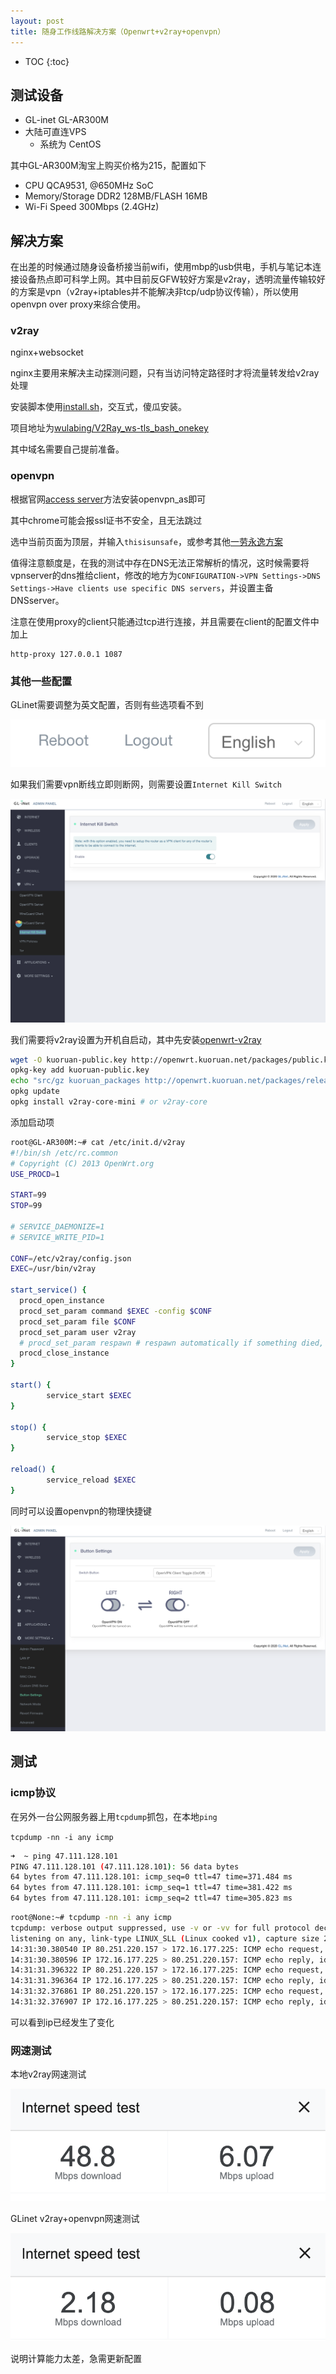 ```yaml
---
layout: post
title: 随身工作线路解决方案（Openwrt+v2ray+openvpn）
---
```


+ TOC
{:toc}

## 测试设备

+ GL-inet GL-AR300M
+ 大陆可直连VPS
    + 系统为 CentOS

其中GL-AR300M淘宝上购买价格为215，配置如下

+ CPU QCA9531, @650MHz SoC
+ Memory/Storage	DDR2 128MB/FLASH 16MB
+ Wi-Fi Speed	300Mbps (2.4GHz)

## 解决方案

在出差的时候通过随身设备桥接当前wifi，使用mbp的usb供电，手机与笔记本连接设备热点即可科学上网。其中目前反GFW较好方案是v2ray，透明流量传输较好的方案是vpn（v2ray+iptables并不能解决非tcp/udp协议传输），所以使用openvpn over proxy来综合使用。

### v2ray

nginx+websocket

nginx主要用来解决主动探测问题，只有当访问特定路径时才将流量转发给v2ray处理

安装脚本使用[install.sh](https://raw.githubusercontent.com/wulabing/V2Ray_ws-tls_bash_onekey/master/install.sh)，交互式，傻瓜安装。

项目地址为[wulabing/V2Ray_ws-tls_bash_onekey](https://github.com/wulabing/V2Ray_ws-tls_bash_onekey)

其中域名需要自己提前准备。

### openvpn

根据官网[access server](https://openvpn.net/download-open-vpn/)方法安装openvpn_as即可

其中chrome可能会报ssl证书不安全，且无法跳过

选中当前页面为顶层，并输入`thisisunsafe`，或参考其他[一劳永逸方案](https://segmentfault.com/a/1190000021843971)

值得注意额度是，在我的测试中存在DNS无法正常解析的情况，这时候需要将vpnserver的dns推给client，修改的地方为`CONFIGURATION->VPN Settings->DNS Settings->Have clients use specific DNS servers`，并设置主备DNSserver。

注意在使用proxy的client只能通过tcp进行连接，并且需要在client的配置文件中加上

```
http-proxy 127.0.0.1 1087
```

### 其他一些配置

GLinet需要调整为英文配置，否则有些选项看不到

![](../images/language.png)

如果我们需要vpn断线立即则断网，则需要设置`Internet Kill Switch`

![](../images/internet_kill_switch.png)

我们需要将v2ray设置为开机自启动，其中先安装[openwrt-v2ray](https://github.com/kuoruan/openwrt-v2ray)

```bash
wget -O kuoruan-public.key http://openwrt.kuoruan.net/packages/public.key
opkg-key add kuoruan-public.key
echo "src/gz kuoruan_packages http://openwrt.kuoruan.net/packages/releases/$(. /etc/openwrt_release ; echo $DISTRIB_ARCH)" >> /etc/opkg/customfeeds.conf
opkg update
opkg install v2ray-core-mini # or v2ray-core
```

添加启动项

```bash
root@GL-AR300M:~# cat /etc/init.d/v2ray
#!/bin/sh /etc/rc.common
# Copyright (C) 2013 OpenWrt.org
USE_PROCD=1

START=99
STOP=99

# SERVICE_DAEMONIZE=1
# SERVICE_WRITE_PID=1

CONF=/etc/v2ray/config.json
EXEC=/usr/bin/v2ray

start_service() {
  procd_open_instance
  procd_set_param command $EXEC -config $CONF
  procd_set_param file $CONF
  procd_set_param user v2ray
  # procd_set_param respawn # respawn automatically if something died, be careful if you have an alternative process supervisor
  procd_close_instance
}

start() {
        service_start $EXEC
}

stop() {
        service_stop $EXEC
}

reload() {
        service_reload $EXEC
}
```

同时可以设置openvpn的物理快捷键

![](../images/button_vpn.png)

## 测试

### icmp协议

在另外一台公网服务器上用`tcpdump`抓包，在本地`ping`

`tcpdump -nn -i any icmp`

```bash
➜  ~ ping 47.111.128.101
PING 47.111.128.101 (47.111.128.101): 56 data bytes
64 bytes from 47.111.128.101: icmp_seq=0 ttl=47 time=371.484 ms
64 bytes from 47.111.128.101: icmp_seq=1 ttl=47 time=381.422 ms
64 bytes from 47.111.128.101: icmp_seq=2 ttl=47 time=305.823 ms
```

```bash
root@None:~# tcpdump -nn -i any icmp
tcpdump: verbose output suppressed, use -v or -vv for full protocol decode
listening on any, link-type LINUX_SLL (Linux cooked v1), capture size 262144 bytes
14:31:30.380540 IP 80.251.220.157 > 172.16.177.225: ICMP echo request, id 12300, seq 0, length 64
14:31:30.380596 IP 172.16.177.225 > 80.251.220.157: ICMP echo reply, id 12300, seq 0, length 64
14:31:31.396322 IP 80.251.220.157 > 172.16.177.225: ICMP echo request, id 12300, seq 1, length 64
14:31:31.396364 IP 172.16.177.225 > 80.251.220.157: ICMP echo reply, id 12300, seq 1, length 64
14:31:32.376861 IP 80.251.220.157 > 172.16.177.225: ICMP echo request, id 12300, seq 2, length 64
14:31:32.376907 IP 172.16.177.225 > 80.251.220.157: ICMP echo reply, id 12300, seq 2, length 64
```

可以看到ip已经发生了变化

### 网速测试

本地v2ray网速测试

![](../images/s1.png)

GLinet v2ray+openvpn网速测试

![](../images/s2.png)

说明计算能力太差，急需更新配置
